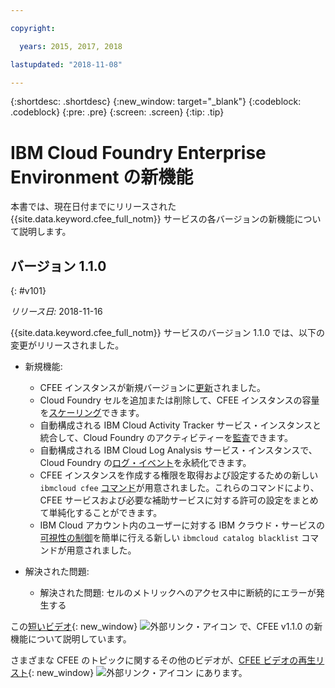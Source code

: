 ```yaml
---

copyright:

  years: 2015, 2017, 2018

lastupdated: "2018-11-08"

---
```


{:shortdesc: .shortdesc}
{:new_window: target="_blank"}
{:codeblock: .codeblock}
{:pre: .pre}
{:screen: .screen}
{:tip: .tip}

# IBM Cloud Foundry Enterprise Environment の新機能

本書では、現在日付までにリリースされた {{site.data.keyword.cfee_full_notm}} サービスの各バージョンの新機能について説明します。

## バージョン 1.1.0
{: #v101}

_リリース日:_ 2018-11-16

{{site.data.keyword.cfee_full_notm}} サービスのバージョン 1.1.0 では、以下の変更がリリースされました。

* 新規機能:
   * CFEE インスタンスが新規バージョンに[更新](https://console.bluemix.net/docs/cloud-foundry/updating-scaling.html#update-scale#update)されました。
   * Cloud Foundry セルを追加または削除して、CFEE インスタンスの容量を[スケーリング](https://console.bluemix.net/docs/cloud-foundry/updating-scaling.html#update-scale#scale)できます。
   * 自動構成される IBM Cloud Activity Tracker サービス・インスタンスと統合して、Cloud Foundry のアクティビティーを[監査](https://console.bluemix.net/docs/cloud-foundry/auditing-logging.html#auditing-logging#auditing)できます。
   * 自動構成される IBM Cloud Log Analysis サービス・インスタンスで、Cloud Foundry の[ログ・イベント](https://console.bluemix.net/docs/cloud-foundry/auditing-logging.html#auditing-logging#logging)を永続化できます。
   * CFEE インスタンスを作成する権限を取得および設定するための新しい `ibmcloud cfee` [コマンド](https://console.bluemix.net/docs/cloud-foundry/permissions.html#permissions#permcli-creating)が用意されました。これらのコマンドにより、CFEE サービスおよび必要な補助サービスに対する許可の設定をまとめて単純化することができます。
   * IBM Cloud アカウント内のユーザーに対する IBM クラウド・サービスの[可視性の制御](https://console.bluemix.net/docs/cloud-foundry/add-serv-inst.html#workingwith-services#service_visibility)を簡単に行える新しい `ibmcloud catalog blacklist` コマンドが用意されました。

* 解決された問題:
   *  解決された問題: セルのメトリックへのアクセス中に断続的にエラーが発生する
   
この[短いビデオ](https://ibm.biz/CFEE-V110){: new_window} ![外部リンク・アイコン](../icons/launch-glyph.svg "外部リンク・アイコン") で、CFEE v1.1.0 の新機能について説明しています。

さまざまな CFEE のトピックに関するその他のビデオが、[CFEE ビデオの再生リスト](https://ibm.biz/CFEE-Playlist){: new_window} ![外部リンク・アイコン](../icons/launch-glyph.svg "外部リンク・アイコン") にあります。
